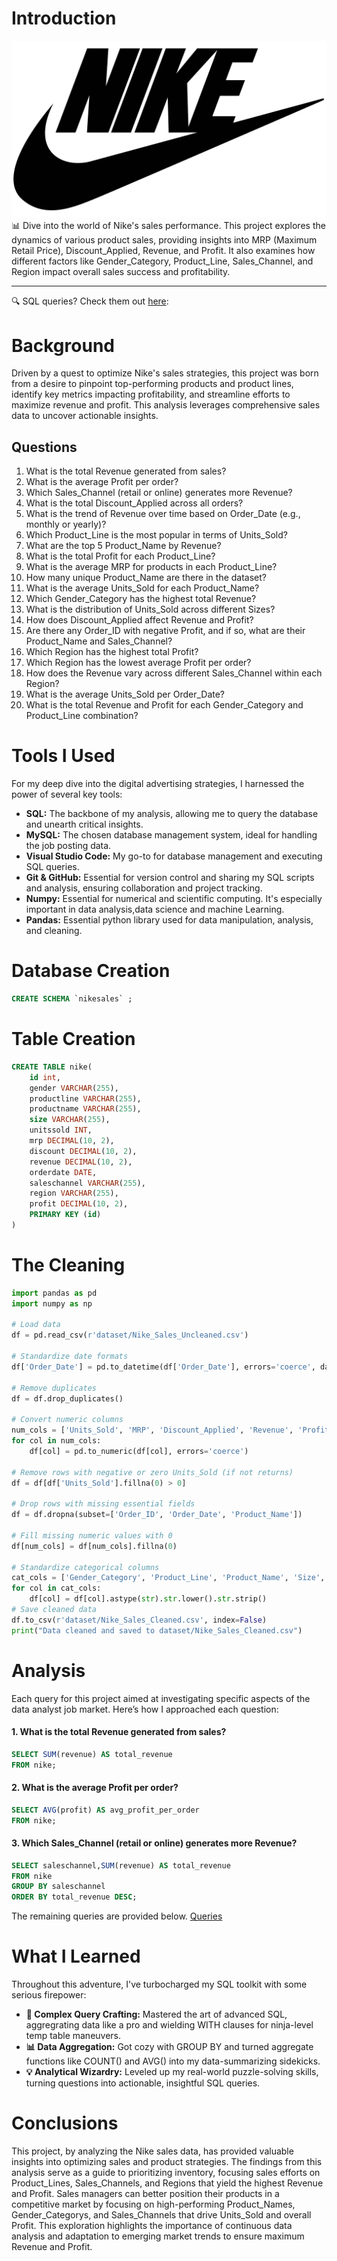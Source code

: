 # Introduction
![Nike](assets/Nike-Logo.jpg)
📊 Dive into the world of Nike's sales performance. This project explores the dynamics of various product sales, providing insights into MRP (Maximum Retail Price), Discount_Applied, Revenue, and Profit. It also examines how different factors like Gender_Category, Product_Line, Sales_Channel, and Region impact overall sales success and profitability.
***
🔍 SQL queries? Check them out [here](/queries/):
# Background
Driven by a quest to optimize Nike's sales strategies, this project was born from a desire to pinpoint top-performing products and product lines, identify key metrics impacting profitability, and streamline efforts to maximize revenue and profit. This analysis leverages comprehensive sales data to uncover actionable insights.
## Questions
1. What is the total Revenue generated from sales?
2. What is the average Profit per order?
3. Which Sales_Channel (retail or online) generates more Revenue?
4. What is the total Discount_Applied across all orders?
5. What is the trend of Revenue over time based on Order_Date (e.g., monthly or yearly)?
6. Which Product_Line is the most popular in terms of Units_Sold?
7. What are the top 5 Product_Name by Revenue?
8. What is the total Profit for each Product_Line?
9. What is the average MRP for products in each Product_Line?
10. How many unique Product_Name are there in the dataset?
11. What is the average Units_Sold for each Product_Name?
12. Which Gender_Category has the highest total Revenue?
13. What is the distribution of Units_Sold across different Sizes?
14. How does Discount_Applied affect Revenue and Profit?
15. Are there any Order_ID with negative Profit, and if so, what are their Product_Name and Sales_Channel?
16. Which Region has the highest total Profit?
17. Which Region has the lowest average Profit per order?
18. How does the Revenue vary across different Sales_Channel within each Region?
19. What is the average Units_Sold per Order_Date?
20. What is the total Revenue and Profit for each Gender_Category and Product_Line combination?
# Tools I Used
For my deep dive into the digital advertising strategies, I harnessed the power of several key tools:
- **SQL:** The backbone of my analysis, allowing me to query the database and unearth critical insights.
- **MySQL:** The chosen database management system, ideal for handling the job posting data.
- **Visual Studio Code:** My go-to for database management and executing SQL queries.
- **Git & GitHub:** Essential for version control and sharing my SQL scripts and analysis, ensuring collaboration and project tracking.
- **Numpy:** Essential for numerical and scientific computing. It's especially important in data analysis,data science and machine Learning.
- **Pandas:** Essential python library used for data manipulation, analysis, and cleaning.
# Database Creation
```sql
CREATE SCHEMA `nikesales` ;
```
# Table Creation
```sql
CREATE TABLE nike(
    id int,
    gender VARCHAR(255),
    productline VARCHAR(255),
    productname VARCHAR(255),
    size VARCHAR(255),
    unitssold INT,
    mrp DECIMAL(10, 2),
    discount DECIMAL(10, 2),
    revenue DECIMAL(10, 2),
    orderdate DATE,
    saleschannel VARCHAR(255),
    region VARCHAR(255),
    profit DECIMAL(10, 2),
    PRIMARY KEY (id)
)
```
# The Cleaning
```python
import pandas as pd
import numpy as np

# Load data
df = pd.read_csv(r'dataset/Nike_Sales_Uncleaned.csv')

# Standardize date formats
df['Order_Date'] = pd.to_datetime(df['Order_Date'], errors='coerce', dayfirst=False, infer_datetime_format=True)

# Remove duplicates
df = df.drop_duplicates()

# Convert numeric columns
num_cols = ['Units_Sold', 'MRP', 'Discount_Applied', 'Revenue', 'Profit']
for col in num_cols:
    df[col] = pd.to_numeric(df[col], errors='coerce')

# Remove rows with negative or zero Units_Sold (if not returns)
df = df[df['Units_Sold'].fillna(0) > 0]

# Drop rows with missing essential fields
df = df.dropna(subset=['Order_ID', 'Order_Date', 'Product_Name'])

# Fill missing numeric values with 0
df[num_cols] = df[num_cols].fillna(0)

# Standardize categorical columns
cat_cols = ['Gender_Category', 'Product_Line', 'Product_Name', 'Size', 'Sales_Channel', 'Region']
for col in cat_cols:
    df[col] = df[col].astype(str).str.lower().str.strip()
# Save cleaned data
df.to_csv(r'dataset/Nike_Sales_Cleaned.csv', index=False)
print("Data cleaned and saved to dataset/Nike_Sales_Cleaned.csv")
```
# Analysis
Each query for this project aimed at investigating specific aspects of the data analyst job market. Here’s how I approached each question:
#### 1. What is the total Revenue generated from sales?
```sql
SELECT SUM(revenue) AS total_revenue
FROM nike;
```
#### 2. What is the average Profit per order?
```sql
SELECT AVG(profit) AS avg_profit_per_order
FROM nike;
```
#### 3. Which Sales_Channel (retail or online) generates more Revenue?
```sql
SELECT saleschannel,SUM(revenue) AS total_revenue
FROM nike
GROUP BY saleschannel
ORDER BY total_revenue DESC;
```
The remaining queries are provided below.
[Queries](/queries/)
# What I Learned
Throughout this adventure, I've turbocharged my SQL toolkit with some serious firepower:
- **🧩 Complex Query Crafting:** Mastered the art of advanced SQL, aggregrating data like a pro and wielding WITH clauses for ninja-level temp table maneuvers.
- **📊 Data Aggregation:** Got cozy with GROUP BY and turned aggregate functions like COUNT() and AVG() into my data-summarizing sidekicks.
- **💡 Analytical Wizardry:** Leveled up my real-world puzzle-solving skills, turning questions into actionable, insightful SQL queries.
# Conclusions
This project, by analyzing the Nike sales data, has provided valuable insights into optimizing sales and product strategies. The findings from this analysis serve as a guide to prioritizing inventory, focusing sales efforts on Product_Lines, Sales_Channels, and Regions that yield the highest Revenue and Profit. Sales managers can better position their products in a competitive market by focusing on high-performing Product_Names, Gender_Categorys, and Sales_Channels that drive Units_Sold and overall Profit. This exploration highlights the importance of continuous data analysis and adaptation to emerging market trends to ensure maximum Revenue and Profit.
